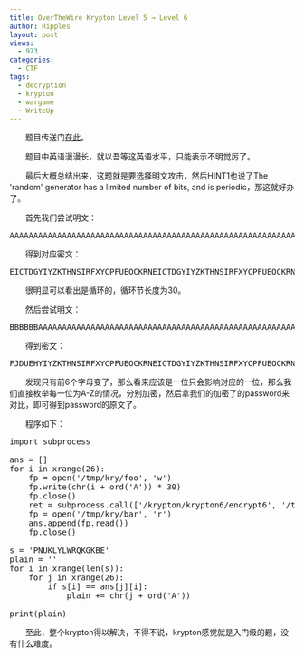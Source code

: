 ```yaml
---
title: OverTheWire Krypton Level 5 → Level 6
author: Ripples
layout: post
views:
  - 973
categories:
  - CTF
tags:
  - decryption
  - krypton
  - wargame
  - WriteUp
---
```

<p style="text-indent: 2em;">
  题目传送门<a href="http://overthewire.org/wargames/krypton/krypton6.html" target="_blank">在此</a>。
</p>

<p style="text-indent: 2em;">
  题目中英语漫漫长，就以吾等这英语水平，只能表示不明觉厉了。
</p>

<p style="text-indent: 2em;">
  最后大概总结出来，这题就是要选择明文攻击，然后HINT1也说了The 'random' generator has a limited number of bits, and is periodic，那这就好办了。
</p>

<p style="text-indent: 2em;">
  首先我们尝试明文：
</p>

<!--more-->

<pre class="brush:plain;toolbar:false">AAAAAAAAAAAAAAAAAAAAAAAAAAAAAAAAAAAAAAAAAAAAAAAAAAAAAAAAAAAAAAAAAAAAAAAAAAAAAAAAAAAAAAAAAAAAAAAAAAAAAAAAAAAAAAAAAAAAAAAAAAAAAAAAAAAAAAAAAAAAAAAAAAAAAAAAAAAAAAAAAAAAAAAAAAAAAAAAAAAAAAAAAAAAAAAAAAAAAAAA</pre>

<p style="text-indent: 2em;">
  得到对应密文：
</p>

<pre class="brush:plain;toolbar:false">EICTDGYIYZKTHNSIRFXYCPFUEOCKRNEICTDGYIYZKTHNSIRFXYCPFUEOCKRNEICTDGYIYZKTHNSIRFXYCPFUEOCKRNEICTDGYIYZKTHNSIRFXYCPFUEOCKRNEICTDGYIYZKTHNSIRFXYCPFUEOCKRNEICTDGYIYZKTHNSIRFXYCPFUEOCKRNEICTDGYIYZKTHNSIRFXY</pre>

<p style="text-indent: 2em;">
  很明显可以看出是循环的，循环节长度为30。
</p>

<p style="text-indent: 2em;">
  然后尝试明文：
</p>

<pre class="brush:plain;toolbar:false">BBBBBBAAAAAAAAAAAAAAAAAAAAAAAAAAAAAAAAAAAAAAAAAAAAAAAAAAAAAAAAAAAAAAAAAAAAAAAAAAAAAAAAAAAAAAAAAAAAAAAAAAAAAAAAAAAAAAAAAAAAAAAAAAAAAAAAAAAAAAAAAAAAAAAAAAAAAAAAAAAAAAAAAAAAAAAAAAAAAAAAAAAAAAAAAAAAAAAAAA</pre>

<p style="text-indent: 2em;">
  得到密文：
</p>

<pre class="brush:plain;toolbar:false">FJDUEHYIYZKTHNSIRFXYCPFUEOCKRNEICTDGYIYZKTHNSIRFXYCPFUEOCKRNEICTDGYIYZKTHNSIRFXYCPFUEOCKRNEICTDGYIYZKTHNSIRFXYCPFUEOCKRNEICTDGYIYZKTHNSIRFXYCPFUEOCKRNEICTDGYIYZKTHNSIRFXYCPFUEOCKRNEICTDGYIYZKTHNSIRFXY</pre>

<p style="text-indent: 2em;">
  发现只有前6个字母变了，那么看来应该是一位只会影响对应的一位，那么我们直接枚举每一位为A-Z的情况，分别加密，然后拿我们的加密了的password来对比，即可得到password的原文了。
</p>

<p style="text-indent: 2em;">
  程序如下：
</p>

<pre class="brush:python;toolbar:false">import&nbsp;subprocess

ans&nbsp;=&nbsp;[]
for&nbsp;i&nbsp;in&nbsp;xrange(26):
&nbsp;&nbsp;&nbsp;&nbsp;fp&nbsp;=&nbsp;open(&#39;/tmp/kry/foo&#39;,&nbsp;&#39;w&#39;)
&nbsp;&nbsp;&nbsp;&nbsp;fp.write(chr(i&nbsp;+&nbsp;ord(&#39;A&#39;))&nbsp;*&nbsp;30)
&nbsp;&nbsp;&nbsp;&nbsp;fp.close()
&nbsp;&nbsp;&nbsp;&nbsp;ret&nbsp;=&nbsp;subprocess.call([&#39;/krypton/krypton6/encrypt6&#39;,&nbsp;&#39;/tmp/kry/foo&#39;,&nbsp;&#39;/tmp/kry/bar&#39;])
&nbsp;&nbsp;&nbsp;&nbsp;fp&nbsp;=&nbsp;open(&#39;/tmp/kry/bar&#39;,&nbsp;&#39;r&#39;)
&nbsp;&nbsp;&nbsp;&nbsp;ans.append(fp.read())
&nbsp;&nbsp;&nbsp;&nbsp;fp.close()
&nbsp;&nbsp;&nbsp;&nbsp;
s&nbsp;=&nbsp;&#39;PNUKLYLWRQKGKBE&#39;
plain&nbsp;=&nbsp;&#39;&#39;
for&nbsp;i&nbsp;in&nbsp;xrange(len(s)):
&nbsp;&nbsp;&nbsp;&nbsp;for&nbsp;j&nbsp;in&nbsp;xrange(26):
&nbsp;&nbsp;&nbsp;&nbsp;&nbsp;&nbsp;&nbsp;&nbsp;if&nbsp;s[i]&nbsp;==&nbsp;ans[j][i]:
&nbsp;&nbsp;&nbsp;&nbsp;&nbsp;&nbsp;&nbsp;&nbsp;&nbsp;&nbsp;&nbsp;&nbsp;plain&nbsp;+=&nbsp;chr(j&nbsp;+&nbsp;ord(&#39;A&#39;))
&nbsp;&nbsp;&nbsp;&nbsp;&nbsp;&nbsp;&nbsp;&nbsp;&nbsp;&nbsp;&nbsp;&nbsp;
print(plain)</pre>

<p style="text-indent: 2em;">
  至此，整个krypton得以解决，不得不说，krypton感觉就是入门级的题，没有什么难度。
</p>
